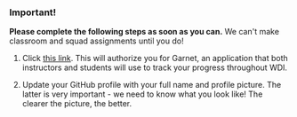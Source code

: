 ### Important!

**Please complete the following steps as soon as you can.** We can't make classroom and squad assignments until you do!

1. Click [this link](http://garnet.wdidc.org/github/authorize?invite_code=14b71bca6df0c463f47f6e03742141e2). This will authorize you for Garnet, an application that both instructors and students will use to track your progress throughout WDI.  

2. Update your GitHub profile with your full name and profile picture. The latter is very important - we need to know what you look like! The clearer the picture, the better.
